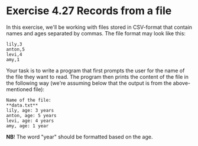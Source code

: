 # Exercise 4.27 Records from a file

In this exercise, we'll be working with files stored in CSV-format that contain names and ages separated by commas. The file format may look like this:

```plaintext
lily,3
anton,5
levi,4
amy,1
```

Your task is to write a program that first prompts the user for the name of the file they want to read. The program then prints the content of the file in the following way (we're assuming below that the output is from the above-mentioned file):

```plaintext
Name of the file:
**data.txt**
lily, age: 3 years
anton, age: 5 years
levi, age: 4 years
amy, age: 1 year
```

**NB**! The word "year" should be formatted based on the age.
